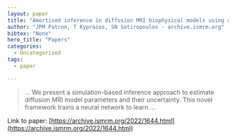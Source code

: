 ```yaml
---
layout: paper
title: "Amortised inference in diffusion MRI biophysical models using artificial neural networks and simulation-based frameworks"
author: "JPM Patron, T Kypraios, SN Sotiropoulos - archive.ismrm.org"
bibtex: "None"
hero_title: "Papers"
categories:
  - Uncategorized
tags:
  - paper

---
```

>… We present a simulation-based inference approach to estimate diffusion MRI model parameters and their uncertainty. This novel framework trains a neural network to learn …

Link to paper: [https://archive.ismrm.org/2022/1644.html](https://archive.ismrm.org/2022/1644.html)



